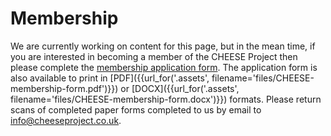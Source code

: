 
# Membership

We are currently working on content for this page, but in the mean time, if you
are interested in becoming a member of the CHEESE Project then please complete
the [membership application form](/apply-for-membership). The application form
is also available to print in
[PDF]({{url_for('.assets', filename='files/CHEESE-membership-form.pdf')}})
or [DOCX]({{url_for('.assets', filename='files/CHEESE-membership-form.docx')}})
formats. Please return scans of completed paper forms completed to us by email to
[info@cheeseproject.co.uk](mailto:info@cheeseproject.co.uk).
